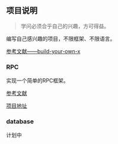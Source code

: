 ## 项目说明

> 学问必须合乎自己的兴趣，方可得益。

编写自己感兴趣的项目，不限框架、不限语言。

[参考文献——build-your-own-x](https://github.com/danistefanovic/build-your-own-x)



### RPC

实现一个简单的RPC框架。

[参考文献](https://zhuanlan.zhihu.com/p/388848964)

[项目地址](https://github.com/Hongkong-Reporters/casio)



### database

计划中

